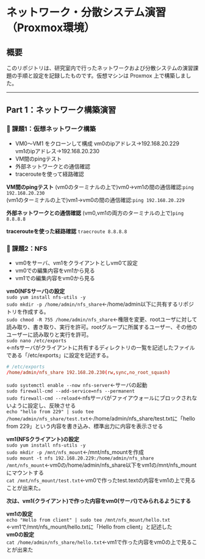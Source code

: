 # ネットワーク・分散システム演習（Proxmox環境）

## 概要
このリポジトリは、研究室内で行ったネットワークおよび分散システムの演習課題の手順と設定を記録したものです。仮想マシンは Proxmox 上で構築しました。

---

## Part 1：ネットワーク構築演習

### 🔹 課題1：仮想ネットワーク構築
- VM0〜VM1 をクローンして構成
  vm0のipアドレス→192.168.20.229<br>
  vm1のipアドレス→192.168.20.230<br>
- VM間のpingテスト
- 外部ネットワークとの通信確認
- tracerouteを使って経路確認

**VM間のpingテスト**
(vm0のターミナルの上で)vm0→vm1の間の通信確認:`ping 192.168.20.230`<br>
(vm1のターミナルの上で)vm1→vm0の間の通信確認:`ping 192.168.20.229`<br>

**外部ネットワークとの通信確認**
(vm0,vm1の両方のターミナルの上で)`ping 8.8.8.8`

**tracerouteを使った経路確認**
`traecroute 8.8.8.8`

### 🔹 課題2：NFS
- vm0をサーバ、vm1をクライアントとしvm0て設定
- vm0での編集内容をvm1から見る
- vm1での編集内容をvm0から見る

**vm0(NFSサーバ)の設定**<br>
`sudo yum install nfs-utils -y`<br>
`sudo mkdir -p /home/admin/nfs_share`←/home/admin以下に共有するリポジトリを作成する。<br>
`sudo chmod -R 755 /home/admin/nfs_share`←権限を変更、rootユーザに対して読み取り、書き取り、実行を許可。rootグループに所属するユーザー、その他のユーザーに読み取りと実行を許可。<br>
`sudo nano /etc/exports`<br>←nfsサーバがクライアントに共有するディレクトリの一覧を記述したファイルである「/etc/exports」に設定を記述する。<br>
```conf
# /etc/exports
/home/admin/nfs_share 192.168.20.230(rw,sync,no_root_squash)
```

`sudo systemctl enable --now nfs-server`←サーバの起動<br>
`sudo firewall-cmd --add-service=nfs --permanent`<br>
`sudo firewall-cmd --reload`←nfsサーバがファイアウォールにブロックされないように設定し、反映させる<br>
`echo "hello from 229" | sudo tee /home/admin/nfs_share/test.txt`←/home/admin/nfs_share/test.txtに「hello from 229」という内容を書き込み、標準出力に内容を表示させる<br>


**vm1(NFSクライアント)の設定**<br>
`sudo yum install nfs-utils -y`<br>
`sudo mkdir -p /mnt/nfs_mount`←/mnt/nfs_mountを作成<br>
`sudo mount -t nfs 192.168.20.229:/home/admin/nfs_share /mnt/nfs_mount`←vm0の/home/admin/nfs_share以下をvm1の/mnt/nfs_mountにマウントする<br>
`cat /mnt/nfs_mount/test.txt`←vm0で作ったtest.textの内容をvm1の上で見ることが出来た。<br>

**次は、vm1(クライアント)で作った内容をvm0(サーバ)でみられるようにする**<br>

**vm1の設定**<br>
`echo "Hello from client" | sudo tee /mnt/nfs_mount/hello.txt`<br>←vm1で/mnt/nfs_mount/hello.txtに「Hello from client」と記述した<br>
**vm0の設定**<br>
`cat /home/admin/nfs_share/hello.txt`←vm1で作った内容をvm0の上で見ることが出来た<br>



